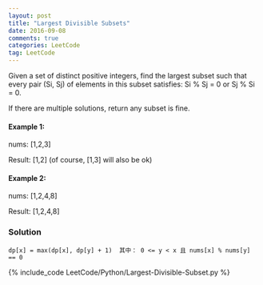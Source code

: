 ```yaml
---
layout: post
title: "Largest Divisible Subsets"
date: 2016-09-08
comments: true
categories: LeetCode
tag: LeetCode
---
```


Given a set of distinct positive integers, find the largest subset such that every pair (Si, Sj) of elements in this subset satisfies: Si % Sj = 0 or Sj % Si = 0.

If there are multiple solutions, return any subset is fine.

#### Example 1:

nums: [1,2,3]

Result: [1,2] (of course, [1,3] will also be ok)

#### Example 2:

nums: [1,2,4,8]

Result: [1,2,4,8]

<!--more-->
### Solution

`dp[x] = max(dp[x], dp[y] + 1)  其中： 0 <= y < x 且 nums[x] % nums[y] == 0`


{% include_code LeetCode/Python/Largest-Divisible-Subset.py %}
